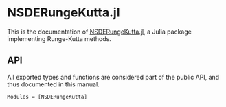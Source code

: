 # NSDERungeKutta.jl

This is the documentation of [NSDERungeKutta.jl](https://github.com/giancarloantonucci/NSDERungeKutta.jl), a Julia package implementing Runge-Kutta methods.

## API

All exported types and functions are considered part of the public API, and thus documented in this manual.

```@autodocs
Modules = [NSDERungeKutta]
```
